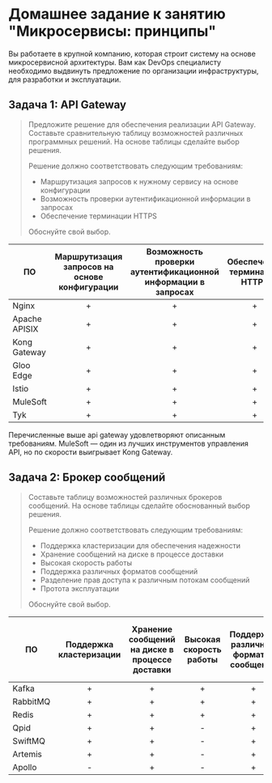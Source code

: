 
# Домашнее задание к занятию "Микросервисы: принципы"

Вы работаете в крупной компанию, которая строит систему на основе микросервисной архитектуры.
Вам как DevOps специалисту необходимо выдвинуть предложение по организации инфраструктуры, для разработки и эксплуатации.

## Задача 1: API Gateway 

>Предложите решение для обеспечения реализации API Gateway. Составьте сравнительную таблицу возможностей различных программных решений. На основе таблицы сделайте выбор решения.
>
>Решение должно соответствовать следующим требованиям:
>- Маршрутизация запросов к нужному сервису на основе конфигурации
>- Возможность проверки аутентификационной информации в запросах
>- Обеспечение терминации HTTPS
>
>Обоснуйте свой выбор.

| ПО            | Маршрутизация запросов на основе конфигурации|Возможность проверки аутентификационной информации в запросах|Обеспечение терминации HTTPS|
| ---           |:---:|:---:|:---:|
| Nginx         | +   | +   | +   |
| Apache APISIX | +   | +   | +   |
| Kong Gateway  | +   | +   | +   |
| Gloo Edge     | +   | +   | +   |
| Istio         | +   | +   | +   |
| MuleSoft      | +   | +   | +   |
| Tyk           | +   | +   | +   |

Перечисленные выше api gateway удовлетворяют описанным требованиям. MuleSoft — один из лучших инструментов управления API, но по скорости выигрывает Kong Gateway.

## Задача 2: Брокер сообщений

>Составьте таблицу возможностей различных брокеров сообщений. На основе таблицы сделайте обоснованный выбор решения.
>
>Решение должно соответствовать следующим требованиям:
>- Поддержка кластеризации для обеспечения надежности
>- Хранение сообщений на диске в процессе доставки
>- Высокая скорость работы
>- Поддержка различных форматов сообщений
>- Разделение прав доступа к различным потокам сообщений
>- Протота эксплуатации
>
>Обоснуйте свой выбор.

| ПО      |Поддержка кластеризации    |Хранение сообщений на диске в процессе доставки    | Высокая скорость работы| Поддержка различных форматов сообщений | Разделение прав доступа к различным потокам сообщений | Простота эксплуатации |
| ---          |:---:|:---:|:---:|:---:|:---:|:---:|
| Kafka        | +   | +   | +   | +   | +   | +   |
| RabbitMQ     | +   | +   | +   | +   | +   | +   |
| Redis        | +   | +   | +   | +   | +   | +   |
| Qpid         | +   | +   | -   | +   | +   | -   |
| SwiftMQ      | +   | +   | -   | +   | +   | -   |
| Artemis      | +   | +   | -   | +   | +   | +   |
| Apollo       | -   | +   | -   | +   | +   | +   |